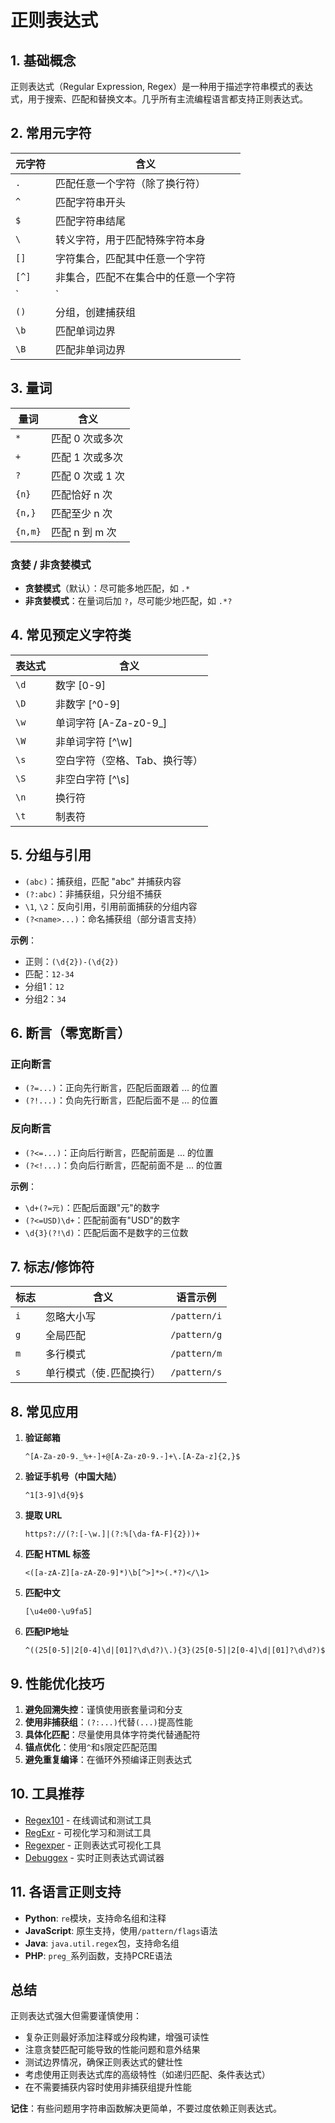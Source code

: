 # 正则表达式

## 1. 基础概念

正则表达式（Regular Expression, Regex）是一种用于描述字符串模式的表达式，用于搜索、匹配和替换文本。几乎所有主流编程语言都支持正则表达式。

## 2. 常用元字符

| 元字符   | 含义                 |
|-------|--------------------|
| `.`   | 匹配任意一个字符（除了换行符）    |
| `^`   | 匹配字符串开头            |
| `$`   | 匹配字符串结尾            |
| `\`   | 转义字符，用于匹配特殊字符本身    |
| `[]`  | 字符集合，匹配其中任意一个字符    |
| `[^]` | 非集合，匹配不在集合中的任意一个字符 |
| `     | `                  | 或（OR），匹配左边或右边的表达式     |
| `()`  | 分组，创建捕获组           |
| `\b`  | 匹配单词边界             |
| `\B`  | 匹配非单词边界            |

## 3. 量词

| 量词      | 含义          |
|---------|-------------|
| `*`     | 匹配 0 次或多次   |
| `+`     | 匹配 1 次或多次   |
| `?`     | 匹配 0 次或 1 次 |
| `{n}`   | 匹配恰好 n 次    |
| `{n,}`  | 匹配至少 n 次    |
| `{n,m}` | 匹配 n 到 m 次  |

### 贪婪 / 非贪婪模式

- **贪婪模式**（默认）：尽可能多地匹配，如 `.*`
- **非贪婪模式**：在量词后加 `?`，尽可能少地匹配，如 `.*?`

## 4. 常见预定义字符类

| 表达式  | 含义                |
|------|-------------------|
| `\d` | 数字 [0-9]          |
| `\D` | 非数字 [^0-9]        |
| `\w` | 单词字符 [A-Za-z0-9_] |
| `\W` | 非单词字符 [^\w]       |
| `\s` | 空白字符（空格、Tab、换行等）  |
| `\S` | 非空白字符 [^\s]       |
| `\n` | 换行符               |
| `\t` | 制表符               |

## 5. 分组与引用

- `(abc)`：捕获组，匹配 "abc" 并捕获内容
- `(?:abc)`：非捕获组，只分组不捕获
- `\1`, `\2`：反向引用，引用前面捕获的分组内容
- `(?<name>...)`：命名捕获组（部分语言支持）

**示例**：

- 正则：`(\d{2})-(\d{2})`
- 匹配：`12-34`
- 分组1：`12`
- 分组2：`34`

## 6. 断言（零宽断言）

### 正向断言

- `(?=...)`：正向先行断言，匹配后面跟着 ... 的位置
- `(?!...)`：负向先行断言，匹配后面不是 ... 的位置

### 反向断言

- `(?<=...)`：正向后行断言，匹配前面是 ... 的位置
- `(?<!...)`：负向后行断言，匹配前面不是 ... 的位置

**示例**：

- `\d+(?=元)`：匹配后面跟"元"的数字
- `(?<=USD)\d+`：匹配前面有"USD"的数字
- `\d{3}(?!\d)`：匹配后面不是数字的三位数

## 7. 标志/修饰符

| 标志  | 含义             | 语言示例         |
|-----|----------------|--------------|
| `i` | 忽略大小写          | `/pattern/i` |
| `g` | 全局匹配           | `/pattern/g` |
| `m` | 多行模式           | `/pattern/m` |
| `s` | 单行模式（使`.`匹配换行） | `/pattern/s` |

## 8. 常见应用

1. **验证邮箱**
   ```regex
   ^[A-Za-z0-9._%+-]+@[A-Za-z0-9.-]+\.[A-Za-z]{2,}$
   ```

2. **验证手机号（中国大陆）**
   ```regex
   ^1[3-9]\d{9}$
   ```

3. **提取 URL**
   ```regex
   https?://(?:[-\w.]|(?:%[\da-fA-F]{2}))+
   ```

4. **匹配 HTML 标签**
   ```regex
   <([a-zA-Z][a-zA-Z0-9]*)\b[^>]*>(.*?)</\1>
   ```

5. **匹配中文**
   ```regex
   [\u4e00-\u9fa5]
   ```

6. **匹配IP地址**
   ```regex
   ^((25[0-5]|2[0-4]\d|[01]?\d\d?)\.){3}(25[0-5]|2[0-4]\d|[01]?\d\d?)$
   ```

## 9. 性能优化技巧

1. **避免回溯失控**：谨慎使用嵌套量词和分支
2. **使用非捕获组**：`(?:...)`代替`(...)`提高性能
3. **具体化匹配**：尽量使用具体字符类代替通配符
4. **锚点优化**：使用`^`和`$`限定匹配范围
5. **避免重复编译**：在循环外预编译正则表达式

## 10. 工具推荐

- [Regex101](https://regex101.com/) - 在线调试和测试工具
- [RegExr](https://regexr.com/) - 可视化学习和测试工具
- [Regexper](https://regexper.com/) - 正则表达式可视化工具
- [Debuggex](https://www.debuggex.com/) - 实时正则表达式调试器

## 11. 各语言正则支持

- **Python**: `re`模块，支持命名组和注释
- **JavaScript**: 原生支持，使用`/pattern/flags`语法
- **Java**: `java.util.regex`包，支持命名组
- **PHP**: `preg_`系列函数，支持PCRE语法



## **总结**
正则表达式强大但需要谨慎使用：

- 复杂正则最好添加注释或分段构建，增强可读性
- 注意贪婪匹配可能导致的性能问题和意外结果
- 测试边界情况，确保正则表达式的健壮性
- 考虑使用正则表达式库的高级特性（如递归匹配、条件表达式）
- 在不需要捕获内容时使用非捕获组提升性能

**记住**：有些问题用字符串函数解决更简单，不要过度依赖正则表达式。
